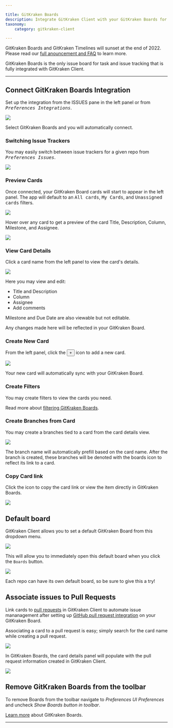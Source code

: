 ```yaml
---

title: GitKraken Boards
description: Integrate GitKraken Client with your GitKraken Boards for easy task tracking.
taxonomy:
    category: gitkraken-client

---
```


<div class='callout callout--danger'>
    <p> GitKraken Boards and GitKraken Timelines will sunset at the end of 2022. Please read our <a href="https://www.gitkraken.com/boards-and-timelines" target="_blank">full anouncement and FAQ</a> to learn more. </p>
</div>

GitKraken Boards is the only issue board for task and issue tracking that is fully integrated with GitKraken Client.

***


## Connect GitKraken Boards Integration

Set up the integration from the ISSUES pane in the left panel or from <kbd><i>Preferences    <i class='fa fa-caret-right'></i>     Integrations</i></kbd>.

<img src="/wp-content/uploads//choose-boards.png" srcset="/wp-content/uploads//choose-boards@2x.png" class="img-bordered img-responsive center">

Select GitKraken Boards and you will automatically connect.

### Switching Issue Trackers

You may easily switch between issue trackers for a given repo from <kbd><i>Preferences    <i class='fa fa-caret-right'></i>     Issues</i></kbd>.

<img src="/wp-content/uploads//switch.png" srcset="/wp-content/uploads//switch@2x.png" class="img-bordered img-responsive center">

### Preview Cards

Once connected, your GitKraken Board cards will start to appear in the left panel. The app will default to an <kbd>All cards</kbd>, <kbd>My Cards</kbd>, and <kbd>Unassigned cards</kbd> filters.

<img src="/wp-content/uploads//board-left.png" srcset="/wp-content/uploads//board-left@2x.png" class="img-bordered img-responsive center">

Hover over any card to get a preview of the card Title, Description, Column, Milestone, and Assignee.

<img src="/wp-content/uploads//preview.png" srcset="/wp-content/uploads//preview@2x.png" class="img-bordered img-responsive center">

### View Card Details

Click a card name from the left panel to view the card's details.

<img src="/wp-content/uploads//card-details.png" srcset="/wp-content/uploads//card-details@2x.png" class="img-bordered img-responsive center">

Here you may view and edit:

 - Title and Description
 - Column
 - Assignee
 - Add comments

Milestone and Due Date are also viewable but not editable.

Any changes made here will be reflected in your GitKraken Board.

### Create New Card

From the left panel, click the <button class='button button--success button--ui button--nolink'>+</button> icon to add a new card.

<img src="/wp-content/uploads//create-card.png" srcset="/wp-content/uploads//create-card@2x.png" class="img-bordered img-responsive center">

Your new card will automatically sync with your GitKraken Board.

### Create Filters

You may create filters to view the cards you need.

Read more about [filtering GitKraken Boards](/boards/filter-syntax/).

### Create Branches from Card

You may create a branches tied to a card from the card details view.

<img src="/wp-content/uploads/create-branch.gif" class="img-bordered img-responsive center">

The branch name will automatically prefill based on the card name. After the branch is created, these branches will be denoted with the boards icon to reflect its link to a card.


### Copy Card link

Click the <kbd> <i class="fa fa-ellipsis-v"></i> </kbd> icon to copy the card link or view the item directly in GitKraken Boards.

<img src="/wp-content/uploads//dots.png" srcset="/wp-content/uploads//dots@2x.png" class="img-bordered img-responsive center">


## Default board

GitKraken Client allows you to set a default GitKraken Board from this dropdown menu.

<img src="/wp-content/uploads//glo-board.png" srcset="/wp-content/uploads//glo-board@2x.png 2x" class="img-responsive center img-bordered">

This will allow you to immediately open this default board when you click the `Boards` button.

<img src="/wp-content/uploads//glo-board.gif" class="img-responsive center img-bordered">


Each repo can have its own default board, so be sure to give this a try!

## Associate issues to Pull Requests

Link cards to <a href="/working-with-repositories/pull-requests/#glo-cards">pull requests</a> in GitKraken Client to automate issue mananagement after setting up <a href="/glo/board-features/#pull-requests">GitHub pull request integration</a> on your GitKraken Board.

Associating a card to a pull request is easy; simply search for the card name while creating a pull request.

<img src="/wp-content/uploads//glo-pr.gif" class="img-responsive center img-bordered">


In GitKraken Boards, the card details panel will populate with the pull request information created in GitKraken Client.

<img src="/wp-content/uploads//glo-gk-pr.png" srcset="/wp-content/uploads//glo-gk-pr@2x.png 2x" class="img-responsive center img-bordered">

## Remove GitKraken Boards from the toolbar

To remove Boards from the toolbar navigate to <em class='context-menu'>Preferences <i class='fa fa-caret-right'></i> UI Preferences</em> and uncheck _Show Boards button in toolbar_.

[Learn more](/glo/start-glo-ing) about GitKraken Boards.
***
